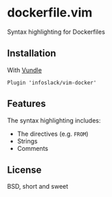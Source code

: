 dockerfile.vim
==============

Syntax highlighting for Dockerfiles

Installation
------------
With [Vundle](https://github.com/gmarik/Vundle.vim)
  
    Plugin 'infoslack/vim-docker'

Features
--------

The syntax highlighting includes:

* The directives (e.g. `FROM`)
* Strings
* Comments

License
-------

BSD, short and sweet
